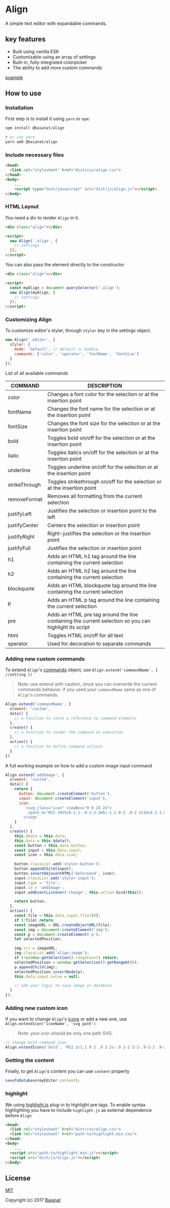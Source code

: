 # Align

A simple text editor with expandable commands.

## key features

* Built using vanilla ES6
* Customizable using an array of settings
* Built-in, fully-integrated colorpicker
* The ability to add more custom commands

[example](https://baianat.github.io/editor/)

## How to use

### Installation

First step is to install it using `yarn` or `npm`:

```bash
npm install @baianat/align

# or use yarn
yarn add @baianat/align
```

### Include necessary files

``` html
<head>
  <link rel="stylesheet" href="dist/css/align.css">
</head>
<body>
    ...
    <script type="text/javascript" src="dist/js/align.js"></script>
</body>
```

### HTML Layout

You need a div to render `Align` in it.

``` html
<div class="align"></div>

<script>
  new Align('.align', {
    // settings
  });
</script>
```

You can also pass the element directly to the constructor

``` html
<div class="align"></div>

<script>
  const myAlign = document.querySelector('.align');
  new Align(myAlign, {
    // settings
  });
</script>
```

### Customizing Align

To customize editor's styler, through `styler` key in the settings object.

```js
new Align('.editor', {
  styler: {
    mode: 'default', // default or bubble
    commands: ['color', 'sperator', 'fontName', 'fontSize']
  }
});
```

List of all available commands

| COMMAND     | DESCRIPTION |
|-------------|-------------|
|color        | Changes a font color for the selection or at the insertion point |
|fontName     | Changes the font name for the selection or at the insertion point |
|fontSize     | Changes the font size for the selection or at the insertion point |
|bold         | Toggles bold on/off for the selection or at the insertion point |
|italic       | Toggles italics on/off for the selection or at the insertion point |
|underline    | Toggles underline on/off for the selection or at the insertion point |
|strikeThrough| Toggles strikethrough on/off for the selection or at the insertion point |
|removeFormat | Removes all formatting from the current selection |
|justifyLeft  | Justifies the selection or insertion point to the left |
|justifyCenter| Centers the selection or insertion point |
|justifyRight | Right-justifies the selection or the insertion point |
|justifyFull  | Justifies the selection or insertion point |
|h1           | Adds an HTML h1 tag around the line containing the current selection |
|h2           | Adds an HTML h2 tag around the line containing the current selection |
|blockquote   | Adds an HTML blockquote tag around the line containing the current selection |
|p            | Adds an HTML p tag around the line containing the current selection |
|pre          | Adds an HTML pre tag around the line containing the current selection so you can highlight its script |
|html         | Toggles HTML on/off for all text |
|sperator     | Used for decoration to separate commands |

### Adding new custom commands

To extend `Align`'s [commands](https://github.com/baianat/align/blob/master/src/js/commands.js#L5) object, use `Align.extend('commandName', { //setting })`
> Note: use extend with caution, since you can overwrite the current commands behavior. if you used your `commandName` same as one of `Align`'s commands.

```javaScript
Align.extend('commandName', {
  element: 'custom',
  data() {
    // a function to store a reference to command elements
  },
  create() {
    // a function to render the command on execution
  },
  action() {
    // a function to define command actions
  }
})
```

A full working example on how to add a custom image input command

```javaScript
Align.extend('addImage', {
  element: 'custom',
  data() {
    return {
      button: document.createElement('button'),
      input: document.createElement('input'),
      icon:
        `<svg class="icon" viewBox="0 0 24 24">
          <path d="M21 19V5c0-1.1-.9-2-2-2H5c-1.1 0-2 .9-2 2v14c0 1.1.9 2 2 2h14c1.1 0 2-.9 2-2zM8.5 13.5l2.5 3.01L14.5 12l4.5 6H5l3.5-4.5z"></path>
        </svg>`
    }
  },
  create() {
    this.$data = this.data;
    this.data = this.$data();
    const button = this.data.button;
    const input = this.data.input;
    const icon = this.data.icon;

    button.classList.add('styler-button');
    button.appendChild(input);
    button.insertAdjacentHTML('beforeend', icon);
    input.classList.add('styler-input');
    input.type = 'file';
    input.id = 'addImage';
    input.addEventListener('change', this.action.bind(this));

    return button;
  },
  action() {
    const file = this.data.input.files[0];
    if (!file) return;
    const imageURL = URL.createObjectURL(file);
    const img = document.createElement('img');
    const p = document.createElement('p');
    let selectedPosition;

    img.src = imageURL;
    img.classList.add('align-image');
    if (!window.getSelection().rangeCount) return;
    selectedPosition = window.getSelection().getRangeAt(0);
    p.appendChild(img);
    selectedPosition.insertNode(p);
    this.data.input.value = null;

    // add your logic to save image in database
  }
});
```

### Adding new custom icon

If you want to change `Align`'s [icons](https://github.com/baianat/align/blob/master/src/js/icons.js) or add a new one, use `Align.extendIcon('iconName', 'svg path')`
> Note: your icon should be only one path SVG.

```js
// change bold command icon
Align.extendIcons('bold', 'M12 2c1.1 0 2 .9 2 2s-.9 2-2 2-2-.9-2-2 .9-2 2-2zm9 7h-6v13h-2v-6h-2v6H9V9H3V7h18v2z');
```

### Getting the content

Finally, to get `Align`'s content you can use `content` property

```js
saveToDatabase(myEditor.content);
```

### highlight 

We using [highlight.js](https://highlightjs.org/) plug-in to highlight pre tags.
To enable syntax highlighting you have to include `highlight.js` as external dependence before `Align`

```html
<head>
  <link rel="stylesheet" href="dist/css/align.css">
  <link rel="stylesheet" href="path-to/highlight.min.css">
</head>
<body>
    ...
  <script src="path-to/highlight.min.js"></script>
  <script src="dist/js/align.js"></script>
</body>

```

## License

[MIT](http://opensource.org/licenses/MIT)

Copyright (c) 2017 [Baianat](http://baianat.com)
